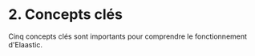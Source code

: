 # 2. Concepts clés

Cinq concepts clés sont importants pour comprendre le fonctionnement d'Elaastic.